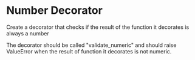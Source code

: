 # Number Decorator

Create a decorator that checks if the result of the function it decorates is always a number

The decorator should be called "validate_numeric" and should raise ValueError when the result of function it decorates
is not numeric.

